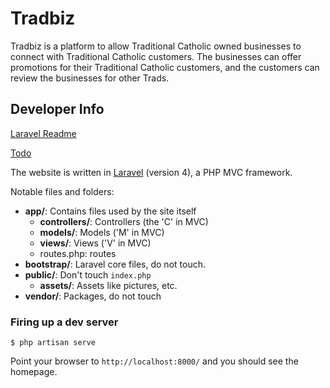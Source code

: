 # Tradbiz

Tradbiz is a platform to allow Traditional Catholic owned businesses to connect with Traditional Catholic customers. The businesses can offer promotions for their Traditional Catholic customers, and the customers can review the businesses for other Trads.

## Developer Info

[Laravel Readme](README-LARAVEL.md)

[Todo](TODO.md)

The website is written in [Laravel](http://laravel.com/) (version 4), a PHP MVC framework.

Notable files and folders:

* **app/**: Contains files used by the site itself
    * **controllers/**: Controllers (the 'C' in MVC)
    * **models/**: Models ('M' in MVC)
    * **views/**: Views ('V' in MVC)
    * routes.php: routes
* **bootstrap/**: Laravel core files, do not touch.
* **public/**: Don't touch `index.php`
    * **assets/**: Assets like pictures, etc.
* **vendor/**: Packages, do not touch


### Firing up a dev server

```
$ php artisan serve
```

Point your browser to `http://localhost:8000/` and you should see the homepage.
